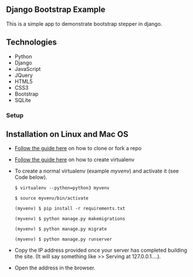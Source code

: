 ## Django Bootstrap Example
This is a simple app to demonstrate bootstrap stepper in django.

## Technologies
* Python
* Django
* JavaScript
* JQuery
* HTML5
* CSS3 
* Bootstrap
* SQLite

### Setup
## Installation on Linux and Mac OS

* [Follow the guide here](https://help.github.com/articles/fork-a-repo) on how to clone or fork a repo
* [Follow the guide here](http://simononsoftware.com/virtualenv-tutorial/) on how to create virtualenv

* To create a normal virtualenv (example _myvenv_) and activate it (see Code below).

  ```
  $ virtualenv --python=python3 myvenv
  
  $ source myvenv/bin/activate

  (myvenv) $ pip install -r requirements.txt

  (myvenv) $ python manage.py makemigrations

  (myvenv) $ python manage.py migrate

  (myvenv) $ python manage.py runserver
  ```
  
* Copy the IP address provided once your server has completed building the site. (It will say something like >> Serving at 127.0.0.1....).
* Open the address in the browser.